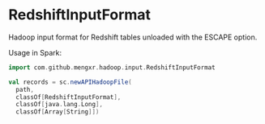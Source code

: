 RedshiftInputFormat
===

Hadoop input format for Redshift tables unloaded with the ESCAPE option.

Usage in Spark:
```scala
import com.github.mengxr.hadoop.input.RedshiftInputFormat

val records = sc.newAPIHadoopFile(
  path,
  classOf[RedshiftInputFormat],
  classOf[java.lang.Long],
  classOf[Array[String]])
```
